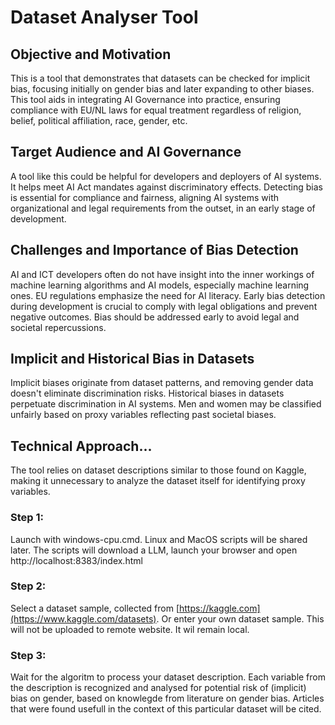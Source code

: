 # Dataset Analyser Tool

## Objective and Motivation
This is a tool that demonstrates that datasets can be checked for implicit bias, focusing initially on gender bias and later expanding to other biases. This tool aids in integrating AI Governance into practice, ensuring compliance with EU/NL laws for equal treatment regardless of religion, belief, political affiliation, race, gender, etc.

## Target Audience and AI Governance
A tool like this could be helpful for developers and deployers of AI systems. It helps meet AI Act mandates against discriminatory effects. Detecting bias is essential for compliance and fairness, aligning AI systems with organizational and legal requirements from the outset, in an early stage of development.

## Challenges and Importance of Bias Detection
AI and ICT developers often do not have insight into the inner workings of machine learning algorithms and AI models, especially machine learning ones. EU regulations emphasize the need for AI literacy. Early bias detection during development is crucial to comply with legal obligations and prevent negative outcomes. Bias should be addressed early to avoid legal and societal repercussions.

## Implicit and Historical Bias in Datasets
Implicit biases originate from dataset patterns, and removing gender data doesn't eliminate discrimination risks. Historical biases in datasets perpetuate discrimination in AI systems. Men and women may be classified unfairly based on proxy variables reflecting past societal biases.

## Technical Approach...
The tool relies on dataset descriptions similar to those found on Kaggle, making it unnecessary to analyze the dataset itself for identifying proxy variables.

### Step 1:
Launch with windows-cpu.cmd. Linux and MacOS scripts will be shared later.
The scripts will download a LLM, launch your browser and open http://localhost:8383/index.html

### Step 2:
Select a dataset sample, collected from [https://kaggle.com](https://www.kaggle.com/datasets). Or enter your own dataset sample. This will not be uploaded to remote website. It wil remain local.

### Step 3:

Wait for the algoritm to process your dataset description. Each variable from the description is recognized and analysed for potential risk of (implicit) bias on gender, based on knowlegde from literature on gender bias. Articles that were found usefull in the context of this particular dataset will be cited.


